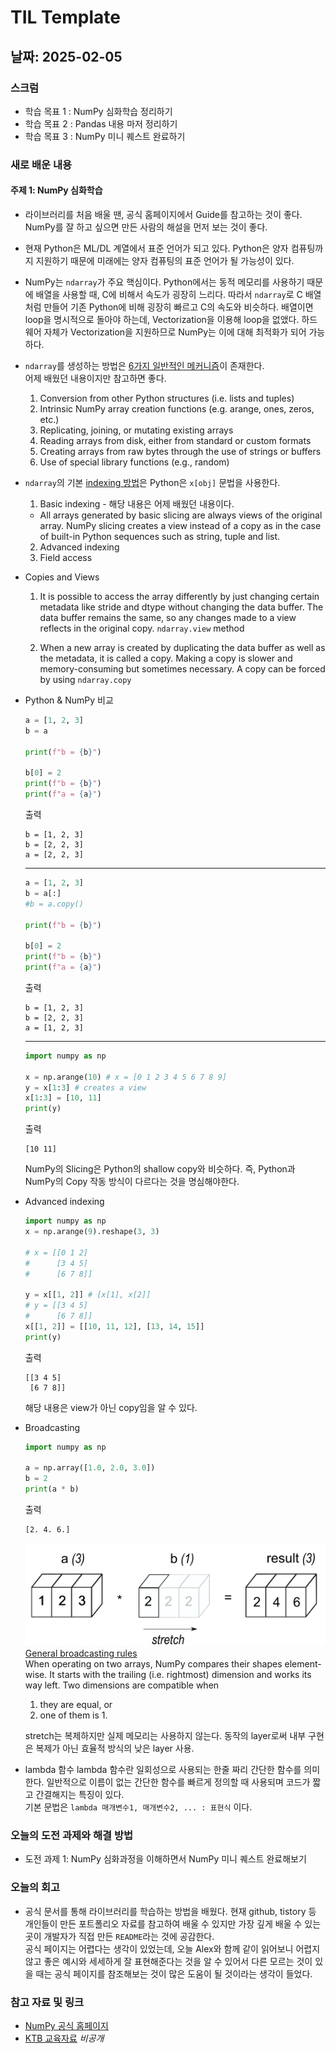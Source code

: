 # TIL Template

## 날짜: 2025-02-05

### 스크럼
- 학습 목표 1 : NumPy 심화학습 정리하기
- 학습 목표 2 : Pandas 내용 마저 정리하기
- 학습 목표 3 : NumPy 미니 퀘스트 완료하기

### 새로 배운 내용
#### 주제 1: NumPy 심화학습
- 라이브러리를 처음 배울 땐, 공식 홈페이지에서 Guide를 참고하는 것이 좋다. NumPy를 잘 하고 싶으면 만든 사람의 해설을 먼저 보는 것이 좋다.

- 현재 Python은 ML/DL 계열에서 표준 언어가 되고 있다. Python은 양자 컴퓨팅까지 지원하기 때문에 미래에는 양자 컴퓨팅의 표준 언어가 될 가능성이 있다.

- NumPy는 `ndarray`가 주요 핵심이다. Python에서는 동적 메모리를 사용하기 때문에 배열을 사용할 때, C에 비해서 속도가 굉장히 느리다. 따라서 `ndarray`로 C 배열처럼 만들어 기존 Python에 비해 굉장히 빠르고 C의 속도와 비슷하다. 배열이면 loop을 명시적으로 돌아야 하는데, Vectorization을 이용해 loop을 없앴다. 하드웨어 자체가 Vectorization을 지원하므로 NumPy는 이에 대해 최적화가 되어 가능하다.

- `ndarray`를 생성하는 방법은 [6가지 일반적인 메커니즘](https://numpy.org/doc/stable/user/basics.creation.html)이 존재한다.<br/>
어제 배웠던 내용이지만 참고하면 좋다.
  1. Conversion from other Python structures (i.e. lists and tuples)
  2. Intrinsic NumPy array creation functions (e.g. arange, ones, zeros, etc.)
  3. Replicating, joining, or mutating existing arrays
  4. Reading arrays from disk, either from standard or custom formats
  5. Creating arrays from raw bytes through the use of strings or buffers
  6. Use of special library functions (e.g., random)

- `ndarray`의 기본 [indexing 방법](https://numpy.org/doc/stable/user/basics.indexing.html)은 Python은 `x[obj]` 문법을 사용한다.
  1. Basic indexing - 해당 내용은 어제 배웠던 내용이다.<br/>
  - All arrays generated by basic slicing are always views of the original array. NumPy slicing creates a view instead of a copy as in the case of built-in Python sequences such as string, tuple and list.
  2. Advanced indexing
  3. Field access

- Copies and Views
  1. It is possible to access the array differently by just changing certain metadata like stride and dtype without changing the data buffer. The data buffer remains the same, so any changes made to a view reflects in the original copy. `ndarray.view` method

  2. When a new array is created by duplicating the data buffer as well as the metadata, it is called a copy. Making a copy is slower and memory-consuming but sometimes necessary. A copy can be forced by using `ndarray.copy`
- Python & NumPy 비교
  ```python
  a = [1, 2, 3]
  b = a

  print(f"b = {b}")

  b[0] = 2
  print(f"b = {b}")
  print(f"a = {a}")
  ```
  출력
  ```
  b = [1, 2, 3]
  b = [2, 2, 3]
  a = [2, 2, 3]
  ```
  ---
  ```python
  a = [1, 2, 3]
  b = a[:] 
  #b = a.copy()

  print(f"b = {b}")

  b[0] = 2
  print(f"b = {b}")
  print(f"a = {a}")
  ```
  출력
  ```
  b = [1, 2, 3]
  b = [2, 2, 3]
  a = [1, 2, 3]
  ```
  ---
  ```python
  import numpy as np

  x = np.arange(10) # x = [0 1 2 3 4 5 6 7 8 9]
  y = x[1:3] # creates a view
  x[1:3] = [10, 11]
  print(y)
  ```
  출력
  ```
  [10 11]
  ```
  NumPy의 Slicing은 Python의 shallow copy와 비슷하다. 즉, Python과 NumPy의 Copy 작동 방식이 다르다는 것을 명심해야한다.<br/>
  
- Advanced indexing
  ```python
  import numpy as np
  x = np.arange(9).reshape(3, 3)

  # x = [[0 1 2]
  #      [3 4 5]
  #      [6 7 8]]

  y = x[[1, 2]] # [x[1], x[2]]
  # y = [[3 4 5]
  #      [6 7 8]]
  x[[1, 2]] = [[10, 11, 12], [13, 14, 15]]
  print(y)
  ```
  출력
  ```
  [[3 4 5]
   [6 7 8]]
  ```
  해당 내용은 view가 아닌 copy임을 알 수 있다.

- Broadcasting
  ```python
  import numpy as np

  a = np.array([1.0, 2.0, 3.0])
  b = 2
  print(a * b)
  ```
  출력
  ```
  [2. 4. 6.]
  ```
  ![alt text](/Feb/image/broadcasting.png)<br/>
  [General broadcasting rules](https://numpy.org/doc/stable/user/basics.broadcasting.html)<br/>
  When operating on two arrays, NumPy compares their shapes element-wise. It starts with the trailing (i.e. rightmost) dimension and works its way left. Two dimensions are compatible when
  1. they are equal, or
  2. one of them is 1.<br/>

  stretch는 복제하지만 실제 메모리는 사용하지 않는다. 동작의 layer로써 내부 구현은 복제가 아닌 효율적 방식의 낮은 layer 사용.

- lambda 함수
  lambda 함수란 일회성으로 사용되는 한줄 짜리 간단한 함수를 의미한다. 일반적으로 이름이 없는 간단한 함수를 빠르게 정의할 때 사용되며 코드가 짧고 간결해지는 특징이 있다.<br/>
  기본 문법은 `lambda 매개변수1, 매개변수2, ... : 표현식` 이다.

### 오늘의 도전 과제와 해결 방법
- 도전 과제 1: NumPy 심화과정을 이해하면서 NumPy 미니 퀘스트 완료해보기

### 오늘의 회고
- 공식 문서를 통해 라이브러리를 학습하는 방법을 배웠다. 현재 github, tistory 등 개인들이 만든 포트폴리오 자료를 참고하여 배울 수 있지만 가장 깊게 배울 수 있는 곳이 개발자가 직접 만든 `README`라는 것에 공감한다.<br/>
공식 페이지는 어렵다는 생각이 있었는데, 오늘 Alex와 함께 같이 읽어보니 어렵지 않고 좋은 예시와 세세하게 잘 표현해준다는 것을 알 수 있어서 다른 모르는 것이 있을 때는 공식 페이지를 참조해보는 것이 많은 도움이 될 것이라는 생각이 들었다.

### 참고 자료 및 링크
- [NumPy 공식 홈페이지](https://numpy.org/)
- [KTB 교육자료]() *비공개*
